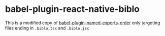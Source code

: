 # babel-plugin-react-native-biblo

This is a modified copy of [babel-plugin-named-exports-order](https://github.com/storybookjs/babel-plugin-named-exports-order) only targeting files ending in `.biblo.tsx` and `.biblo.jsx`
